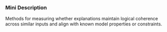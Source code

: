 ### Mini Description

Methods for measuring whether explanations maintain logical coherence across similar inputs and align with known model properties or constraints.

